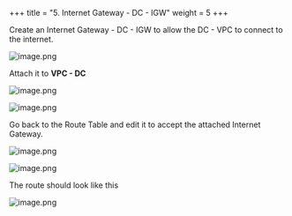 +++
title = "5. Internet Gateway - DC - IGW"
weight = 5
+++


Create an Internet Gateway - DC - IGW to allow the DC - VPC to connect to the internet.


![image.png](/images/004-iv-setup-vpc-dc-resources/18-895998-image.png)


Attach it to **VPC - DC**


![image.png](/images/004-iv-setup-vpc-dc-resources/18-168789-image.png)


![image.png](/images/004-iv-setup-vpc-dc-resources/18-746728-image.png)


Go back to the Route Table and edit it to accept the attached Internet Gateway.


![image.png](/images/004-iv-setup-vpc-dc-resources/18-173166-image.png)


![image.png](/images/004-iv-setup-vpc-dc-resources/18-312691-image.png)


The route should look like this


![image.png](/images/004-iv-setup-vpc-dc-resources/18-852655-image.png)


